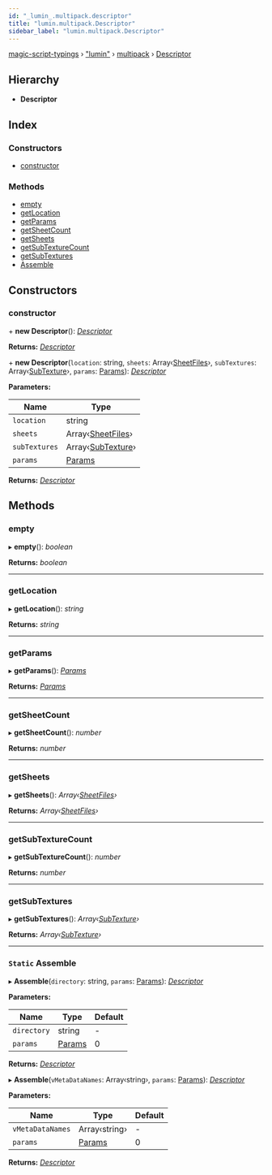 ```yaml
---
id: "_lumin_.multipack.descriptor"
title: "lumin.multipack.Descriptor"
sidebar_label: "lumin.multipack.Descriptor"
---
```


[magic-script-typings](../index.md) › [&quot;lumin&quot;](../modules/_lumin_.md) › [multipack](../modules/_lumin_.multipack.md) › [Descriptor](_lumin_.multipack.descriptor.md)

## Hierarchy

* **Descriptor**

## Index

### Constructors

* [constructor](_lumin_.multipack.descriptor.md#constructor)

### Methods

* [empty](_lumin_.multipack.descriptor.md#empty)
* [getLocation](_lumin_.multipack.descriptor.md#getlocation)
* [getParams](_lumin_.multipack.descriptor.md#getparams)
* [getSheetCount](_lumin_.multipack.descriptor.md#getsheetcount)
* [getSheets](_lumin_.multipack.descriptor.md#getsheets)
* [getSubTextureCount](_lumin_.multipack.descriptor.md#getsubtexturecount)
* [getSubTextures](_lumin_.multipack.descriptor.md#getsubtextures)
* [Assemble](_lumin_.multipack.descriptor.md#static-assemble)

## Constructors

###  constructor

\+ **new Descriptor**(): *[Descriptor](_lumin_.multipack.descriptor.md)*

**Returns:** *[Descriptor](_lumin_.multipack.descriptor.md)*

\+ **new Descriptor**(`location`: string, `sheets`: Array‹[SheetFiles](_lumin_.multipack.sheetfiles.md)›, `subTextures`: Array‹[SubTexture](_lumin_.multipack.subtexture.md)›, `params`: [Params](_lumin_.multipack.params.md)): *[Descriptor](_lumin_.multipack.descriptor.md)*

**Parameters:**

Name | Type |
------ | ------ |
`location` | string |
`sheets` | Array‹[SheetFiles](_lumin_.multipack.sheetfiles.md)› |
`subTextures` | Array‹[SubTexture](_lumin_.multipack.subtexture.md)› |
`params` | [Params](_lumin_.multipack.params.md) |

**Returns:** *[Descriptor](_lumin_.multipack.descriptor.md)*

## Methods

###  empty

▸ **empty**(): *boolean*

**Returns:** *boolean*

___

###  getLocation

▸ **getLocation**(): *string*

**Returns:** *string*

___

###  getParams

▸ **getParams**(): *[Params](_lumin_.multipack.params.md)*

**Returns:** *[Params](_lumin_.multipack.params.md)*

___

###  getSheetCount

▸ **getSheetCount**(): *number*

**Returns:** *number*

___

###  getSheets

▸ **getSheets**(): *Array‹[SheetFiles](_lumin_.multipack.sheetfiles.md)›*

**Returns:** *Array‹[SheetFiles](_lumin_.multipack.sheetfiles.md)›*

___

###  getSubTextureCount

▸ **getSubTextureCount**(): *number*

**Returns:** *number*

___

###  getSubTextures

▸ **getSubTextures**(): *Array‹[SubTexture](_lumin_.multipack.subtexture.md)›*

**Returns:** *Array‹[SubTexture](_lumin_.multipack.subtexture.md)›*

___

### `Static` Assemble

▸ **Assemble**(`directory`: string, `params`: [Params](_lumin_.multipack.params.md)): *[Descriptor](_lumin_.multipack.descriptor.md)*

**Parameters:**

Name | Type | Default |
------ | ------ | ------ |
`directory` | string | - |
`params` | [Params](_lumin_.multipack.params.md) | 0 |

**Returns:** *[Descriptor](_lumin_.multipack.descriptor.md)*

▸ **Assemble**(`vMetaDataNames`: Array‹string›, `params`: [Params](_lumin_.multipack.params.md)): *[Descriptor](_lumin_.multipack.descriptor.md)*

**Parameters:**

Name | Type | Default |
------ | ------ | ------ |
`vMetaDataNames` | Array‹string› | - |
`params` | [Params](_lumin_.multipack.params.md) | 0 |

**Returns:** *[Descriptor](_lumin_.multipack.descriptor.md)*
